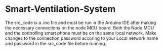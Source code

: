 # Smart-Ventilation-System
The src_code is a .ino file and must be run in the Arduino IDE after making the necessary connections on the node MCU board.
Both the Node MCU and the controlling smart phone must be on the same local network.
Make changes to the connection password accoring to your Local network name and password in the src_code file before running.
